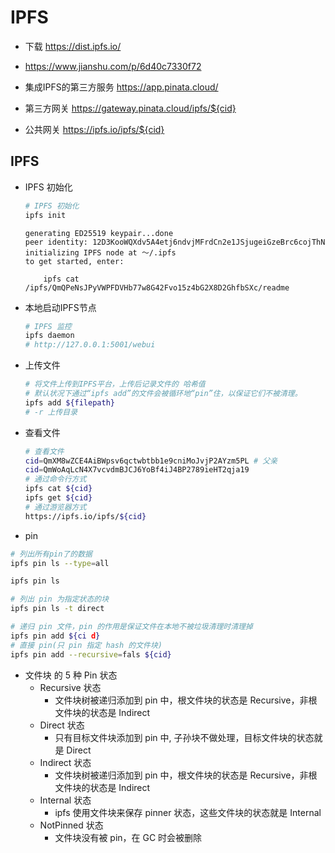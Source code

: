 # IPFS
- 下载 https://dist.ipfs.io/
- https://www.jianshu.com/p/6d40c7330f72
- 集成IPFS的第三方服务 https://app.pinata.cloud/ 

- 第三方网关 https://gateway.pinata.cloud/ipfs/${cid}
- 公共网关 https://ipfs.io/ipfs/${cid}
## IPFS
- IPFS 初始化
    ```bash
    # IPFS 初始化
    ipfs init
    ```
    ```log
    generating ED25519 keypair...done
    peer identity: 12D3KooWQXdv5A4etj6ndvjMFrdCn2e1JSjugeiGzeBrc6cojThN
    initializing IPFS node at ～/.ipfs
    to get started, enter:

        ipfs cat /ipfs/QmQPeNsJPyVWPFDVHb77w8G42Fvo15z4bG2X8D2GhfbSXc/readme
    ```
- 本地启动IPFS节点
    ```bash
    # IPFS 监控
    ipfs daemon
    # http://127.0.0.1:5001/webui
    ```

- 上传文件
    ```bash
    # 将文件上传到IPFS平台，上传后记录文件的 哈希值
    # 默认状况下通过“ipfs add”的文件会被循环地“pin”住，以保证它们不被清理。
    ipfs add ${filepath}
    # -r 上传目录
    ```

- 查看文件
    ```bash
    # 查看文件
    cid=QmXM8wZCE4AiBWpsv6qctwbtbb1e9cniMoJvjP2AYzm5PL # 父亲
    cid=QmWoAqLcN4X7vcvdmBJCJ6YoBf4iJ4BP2789ieHT2qja19
    # 通过命令行方式
    ipfs cat ${cid}
    ipfs get ${cid}
    # 通过游览器方式
    https://ipfs.io/ipfs/${cid}
    ```
- pin
```bash
# 列出所有pin了的数据
ipfs pin ls --type=all

ipfs pin ls

# 列出 pin 为指定状态的块
ipfs pin ls -t direct

# 递归 pin 文件，pin 的作用是保证文件在本地不被垃圾清理时清理掉
ipfs pin add ${ci d}
# 直接 pin(只 pin 指定 hash 的文件块)
ipfs pin add --recursive=fals ${cid}
```

- 文件块 的 5 种 Pin 状态
    - Recursive 状态
        - 文件块树被递归添加到 pin 中，根文件块的状态是 Recursive，非根文件块的状态是 Indirect
    - Direct 状态
        - 只有目标文件块添加到 pin 中, 子孙块不做处理，目标文件块的状态就是 Direct
    - Indirect 状态
        - 文件块树被递归添加到 pin 中，根文件块的状态是 Recursive，非根文件块的状态是 Indirect
    - Internal 状态
        - ipfs 使用文件块来保存 pinner 状态，这些文件块的状态就是 Internal
    - NotPinned 状态
        - 文件块没有被 pin，在 GC 时会被删除

